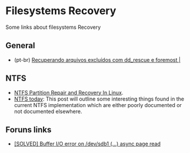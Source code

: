 # Filesystems Recovery

Some links about filesystems Recovery

## General

- (pt-br) [Recuperando arquivos excluídos com dd_rescue e foremost |](http://www.100security.com.br/recuperando-arquivos-excluidos-com-dd_rescue-e-foremost/)


## NTFS

- [NTFS Partition Repair and Recovery In Linux](https://linuxacademy.com/blog/linux/ntfs-partition-repair-and-recovery-in-linux/).
- [NTFS today](https://dfir.ru/2019/01/19/ntfs-today/): This post will outline some interesting things found in the current NTFS implementation which are either poorly documented or not documented elsewhere.

## Foruns links

- [[SOLVED] Buffer I/O error on /dev/sdb1 (...) async page read](https://www.linuxquestions.org/questions/linux-hardware-18/buffer-i-o-error-on-dev-sdb1-async-page-read-4175600715/)
